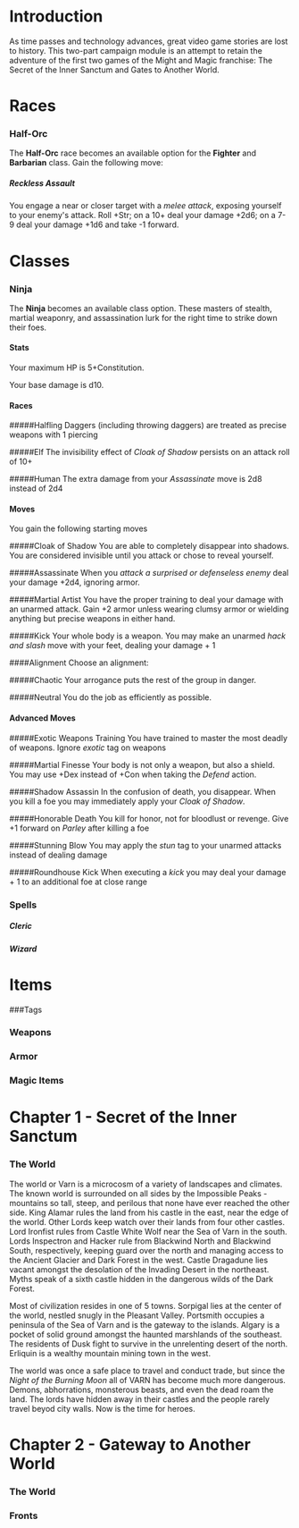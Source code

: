 # Introduction

As time passes and technology advances, great video game stories are lost to history.  This two-part campaign module is an attempt to retain the adventure of the first two games of the Might and Magic franchise:  The Secret of the Inner Sanctum and Gates to Another World.  

# Races
### Half-Orc
The **Half-Orc** race becomes an available option for the **Fighter** and **Barbarian** class.  Gain the following move:
##### Reckless Assault
You engage a near or closer target with a *melee attack*, exposing yourself to your enemy's attack.  Roll +Str; on a 10+ deal your damage +2d6;  on a 7-9 deal your damage +1d6 and take -1 forward.
  
# Classes
### Ninja
The **Ninja** becomes an available class option.  These masters of stealth, martial weaponry, and assassination lurk for the right time to strike down their foes.

#### Stats
Your maximum HP is 5+Constitution.

Your base damage is d10.
#### Races
#####Halfling
Daggers (including throwing daggers) are treated as precise weapons with 1 piercing

#####Elf
The invisibility effect of *Cloak of Shadow* persists on an attack roll of 10+

#####Human
The extra damage from your *Assassinate* move is 2d8 instead of 2d4

#### Moves
You gain the following starting moves

#####Cloak of Shadow
You are able to completely disappear into shadows.  You are considered invisible until you attack or chose to reveal yourself. 

#####Assassinate
When you *attack a surprised or defenseless enemy* deal your damage +2d4, ignoring armor.

#####Martial Artist
You have the proper training to deal your damage with an unarmed attack. Gain +2 armor unless wearing clumsy armor or wielding anything but precise weapons in either hand.

#####Kick
Your whole body is a weapon.  You may make an unarmed *hack and slash* move with your feet, dealing your damage + 1

####Alignment
Choose an alignment:

#####Chaotic
Your arrogance puts the rest of the group in danger.

#####Neutral
You do the job as efficiently as possible.

#### Advanced Moves

#####Exotic Weapons Training 
You have trained to master the most deadly of weapons. Ignore *exotic* tag on weapons

#####Martial Finesse
Your body is not only a weapon, but also a shield. You may use +Dex instead of +Con when taking the *Defend* action.

#####Shadow Assassin
In the confusion of death, you disappear. When you kill a foe you may immediately apply your *Cloak of Shadow*.

#####Honorable Death
You kill for honor, not for bloodlust or revenge. Give +1 forward on *Parley* after killing a foe

#####Stunning Blow
You may apply the *stun* tag to your unarmed attacks instead of dealing damage

#####Roundhouse Kick
When executing a *kick* you may deal your damage + 1 to an additional foe at close range

### Spells
##### Cleric
##### Wizard
    
# Items
###Tags
### Weapons
### Armor
### Magic Items
  
# Chapter 1 - Secret of the Inner Sanctum
### The World
The world or Varn is a microcosm of a variety of landscapes and climates.  The known world is surrounded on all sides by the Impossible Peaks - mountains so tall, steep, and perilous that none have ever reached the other side. King Alamar rules the land from his castle in the east, near the edge of the world.  Other Lords keep watch over their lands from four other castles. Lord Ironfist rules from Castle White Wolf near the Sea of Varn in the south.  Lords Inspectron and Hacker rule from Blackwind North and Blackwind South, respectively, keeping guard over the north and managing access to the Ancient Glacier and Dark Forest in the west. Castle Dragadune lies vacant amongst the desolation of the Invading Desert in the northeast.  Myths speak of a sixth castle hidden in the dangerous wilds of the Dark Forest.

Most of civilization resides in one of 5 towns.  Sorpigal lies at the center of the world, nestled snugly in the Pleasant Valley.  Portsmith occupies a peninsula of the Sea of Varn and is the gateway to the islands.  Algary is a pocket of solid ground amongst the haunted marshlands of the southeast.  The residents of Dusk fight to survive in the unrelenting desert of the north.  Erliquin is a wealthy mountain mining town in the west.

The world was once a safe place to travel and conduct trade, but since the *Night of the Burning Moon* all of VARN has become much more dangerous.  Demons, abhorrations, monsterous beasts, and even the dead roam the land.  The lords have hidden away in their castles and the people rarely travel beyod city walls.  Now is the time for heroes.

# Chapter 2 - Gateway to Another World
### The World
### Fronts
